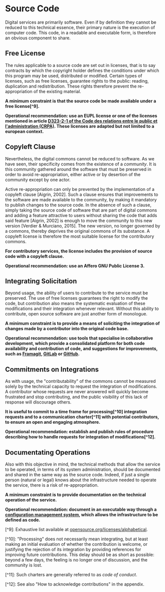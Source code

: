# Source Code

Digital services are primarily software. Even if by definition they cannot be reduced to this technical essence, their primary nature is the execution of computer code. This code, in a readable and executable form, is therefore an obvious component to share.

## Free License

The rules applicable to a source code are set out in licenses, that is to say contracts by which the copyright holder defines the conditions under which this program may be used, distributed or modified. Certain types of licenses, such as free licenses, guarantee rights to the public: reading, duplication and redistribution. These rights therefore prevent the re-appropriation of the existing material.

**A minimum constraint is that the source code be made available under a free license\[^9].**

**Operational recommendation: use an EUPL license or one of the licenses mentioned in article **[**D323-2-1 of the Code des relations entre le public et l'administration (CRPA)**](https://is.gd/rYk7h7)**. These licenses are adapted but not limited to a european context.**

## Copyleft Clause <a href="re-sharing" id="re-sharing"></a>

Nevertheless, the digital commons cannot be reduced to software. As we have seen, their specificity comes from the existence of a _community_. It is this community gathered around the software that must be preserved in order to avoid re-appropriation, either active or by desertion of the community except by one actor.

Active re-appropriation can only be prevented by the implementation of a copyleft clause \[Aigrin, 2002]. Such a clause ensures that improvements to the software are made available to the community, by making it mandatory to publish changes to the source code. In the absence of such a clause, simply taking the source code of software that are part of digital commons and adding a feature attractive to users without sharing the code that adds said feature \[Aigrin, 2002] is enough to move the community to this new version \[Verdier & Murciano, 2015]. The new version, no longer governed by a commons, thereby deprives the original commons of its substance. A copyleft license is therefore the most suitable license for the contributory commons.

**For contributory services, the license includes the provision of source code with a copyleft clause.**

**Operational recommendation: use an Affero GNU Public License 3.**

## Integrating Solicitation <a href="integration-solicitation" id="integration-solicitation"></a>

Beyond usage, the ability of users to contribute to the service must be preserved. The use of free licenses guarantees the right to modify the code, but contribution also means the systematic evaluation of these modifications and their integration whenever relevant. Without this ability to contribute, open source software are just another form of monologue.

**A minimum constraint is to provide a means of soliciting the integration of changes made by a contributor into the original code base.**

**Operational recommendation: use tools that specialise in collaborative development, which provide a consolidated platform for both code availability and contribution of code, and suggestions for improvements, such as **[**Framagit**](https://framagit.org)**, **[**GitLab**](https://about.gitlab.com)** or **[**GitHub**](https://github.com)**.**

## Commitments on Integrations <a href="delay-processing" id="delay-processing"></a>

As with usage, the "contributability" of the commons cannot be measured solely by the technical capacity to request the integration of modifications. A contributor whose requests are never answered will quickly become frustrated and stop contributing, and the public visibility of this lack of response will discourage others.

**It is useful to commit to a time frame for processing\[^10] integration requests and to a communication charter\[^11] with potential contributors, to ensure an open and engaging atmosphere.**

**Operational recommendation: establish and publish rules of procedure describing how to handle requests for integration of modifications\[^12].**

## Documentating Operations <a href="ops" id="ops"></a>

Also with this objective in mind, the technical methods that allow the service to be operated, in terms of its system administration, should be documented and shared in the same way as the source code. Indeed, if just a single person (natural or legal) knows about the infrastructure needed to operate the service, there is a risk of re-appropriation.

**A minimum constraint is to provide documentation on the technical operation of the service.**

**Operational recommendation: document in an executable way through a **[**configuration management system**](https://fr.wikipedia.org/wiki/Gestion\_de\_configuration\_logicielle)**, which allows the infrastructure to be defined as code.**

\[^9]: Exhaustive list available at [opensource.org/licenses/alphabetical](http://opensource.org/licenses/alphabetical).

\[^10]: "Processing" does not necessarily mean integrating, but at least making an initial evaluation of whether the contribution is welcome, or justifying the rejection of its integration by providing references for improving future contributions. This delay should be as short as possible: beyond a few days, the feeling is no longer one of discussion, and the community is lost.

\[^11]: Such charters are generally referred to as _code of conduct_.

\[^12]: See also "How to acknowledge contributions" in the appendix.
